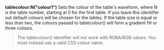 <a name="tablecolour"><h3 style="padding-top: 40px; margin-top: 40px;"></h3></a>
**tablecolour:N("colour1")** Sets the colour of the table's waveform, where N is the table number, starting at 0 for the first table. If you leave this identifier out default colours will be chosen for the tables. If the table size is equal or less than two, the colours passed to tablecolour() will form a gradient fill or three colours.  
>The tablecolour() identifier will not work with RGBA/RGB values. You must instead use a valid CSS colour name.

<!--UPDATE WIDGET_IN_CSOUND
    SIdent sprintf "tablecolour:0(%d, %d, %d) ", rnd(255), rnd(255), rnd(255)
    SIdentifier strcat SIdentifier, SIdent  
-->